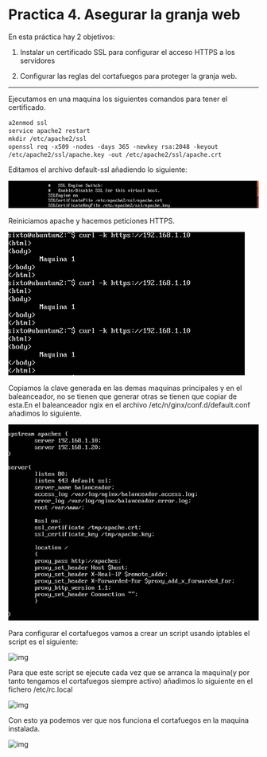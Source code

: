# Practica 4. Asegurar la granja web

En esta práctica hay 2 objetivos:

1. Instalar un certificado SSL para configurar el acceso HTTPS a los servidores

2. Configurar las reglas del cortafuegos para proteger la granja web.

---

Ejecutamos en una maquina los siguientes comandos para tener el certificado.
	
	a2enmod ssl
	service apache2 restart
	mkdir /etc/apache2/ssl
	openssl req -x509 -nodes -days 365 -newkey rsa:2048 -keyout /etc/apache2/ssl/apache.key -out /etc/apache2/ssl/apache.crt

Editamos el archivo default-ssl añadiendo lo siguiente:

![img](https://github.com/SixtoCoca/SWAP/blob/master/Imagenes/default-ssl.png)

Reiniciamos apache y hacemos peticiones HTTPS.

![img](https://github.com/SixtoCoca/SWAP/blob/master/Imagenes/curlHTTPS.png)

Copiamos la clave generada en las demas maquinas principales y en el baleanceador, no se tienen que generar otras se tienen que copiar de esta.En el baleanceador ngix en el archivo /etc/n/ginx/conf.d/default.conf añadimos lo siguiente.

![img](https://github.com/SixtoCoca/SWAP/blob/master/Imagenes/default.conf.png)

Para configurar el cortafuegos vamos a crear un script usando iptables el script es el siguiente:

![img]()

Para que este script se ejecute cada vez que se arranca la maquina(y por tanto tengamos el cortafuegos siempre activo) añadimos lo siguiente en el fichero /etc/rc.local

![img]()

Con esto ya podemos ver que nos funciona el cortafuegos en la maquina instalada.

![img]()
